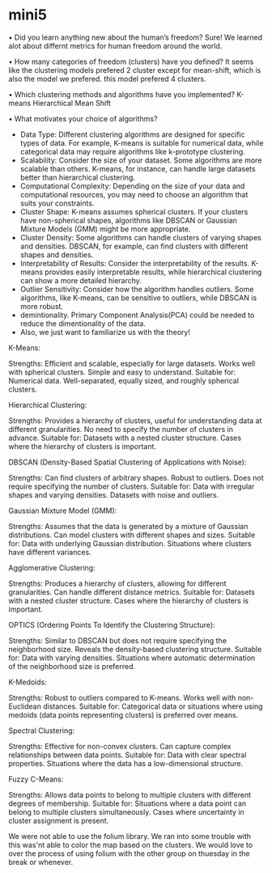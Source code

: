 # mini5

• Did you learn anything new about the human’s freedom?
  Sure! We learned alot about differnt metrics for human freedom around the world.
  
• How many categories of freedom (clusters) have you defined?
  It seems like the clustering models prefered 2 cluster except for mean-shift, which is also the model we prefered. this model prefered 4 clusters.
  
• Which clustering methods and algorithms have you implemented?
K-means
Hierarchical 
Mean Shift

• What motivates your choice of algorithms?
- Data Type: Different clustering algorithms are designed for specific types of data. For example, K-means is suitable for numerical data, while categorical data may require algorithms like k-prototype clustering.
- Scalability: Consider the size of your dataset. Some algorithms are more scalable than others. K-means, for instance, can handle large datasets better than hierarchical clustering.
- Computational Complexity: Depending on the size of your data and computational resources, you may need to choose an algorithm that suits your constraints.
- Cluster Shape: K-means assumes spherical clusters. If your clusters have non-spherical shapes, algorithms like DBSCAN or Gaussian Mixture Models (GMM) might be more appropriate.
- Cluster Density: Some algorithms can handle clusters of varying shapes and densities. DBSCAN, for example, can find clusters with different shapes and densities.
- Interpretability of Results: Consider the interpretability of the results. K-means provides easily interpretable results, while hierarchical clustering can show a more detailed hierarchy.
- Outlier Sensitivity: Consider how the algorithm handles outliers. Some algorithms, like K-means, can be sensitive to outliers, while DBSCAN is more robust.
- demintionality. Primary Component Analysis(PCA) could be needed to reduce the dimentionality of the data.
- Also, we just want to familiarize us with the theory!

K-Means:

Strengths:
Efficient and scalable, especially for large datasets.
Works well with spherical clusters.
Simple and easy to understand.
Suitable for:
Numerical data.
Well-separated, equally sized, and roughly spherical clusters.


Hierarchical Clustering:

Strengths:
Provides a hierarchy of clusters, useful for understanding data at different granularities.
No need to specify the number of clusters in advance.
Suitable for:
Datasets with a nested cluster structure.
Cases where the hierarchy of clusters is important.


DBSCAN (Density-Based Spatial Clustering of Applications with Noise):

Strengths:
Can find clusters of arbitrary shapes.
Robust to outliers.
Does not require specifying the number of clusters.
Suitable for:
Data with irregular shapes and varying densities.
Datasets with noise and outliers.


Gaussian Mixture Model (GMM):

Strengths:
Assumes that the data is generated by a mixture of Gaussian distributions.
Can model clusters with different shapes and sizes.
Suitable for:
Data with underlying Gaussian distribution.
Situations where clusters have different variances.


Agglomerative Clustering:

Strengths:
Produces a hierarchy of clusters, allowing for different granularities.
Can handle different distance metrics.
Suitable for:
Datasets with a nested cluster structure.
Cases where the hierarchy of clusters is important.


OPTICS (Ordering Points To Identify the Clustering Structure):

Strengths:
Similar to DBSCAN but does not require specifying the neighborhood size.
Reveals the density-based clustering structure.
Suitable for:
Data with varying densities.
Situations where automatic determination of the neighborhood size is preferred.


K-Medoids:

Strengths:
Robust to outliers compared to K-means.
Works well with non-Euclidean distances.
Suitable for:
Categorical data or situations where using medoids (data points representing clusters) is preferred over means.


Spectral Clustering:

Strengths:
Effective for non-convex clusters.
Can capture complex relationships between data points.
Suitable for:
Data with clear spectral properties.
Situations where the data has a low-dimensional structure.


Fuzzy C-Means:

Strengths:
Allows data points to belong to multiple clusters with different degrees of membership.
Suitable for:
Situations where a data point can belong to multiple clusters simultaneously.
Cases where uncertainty in cluster assignment is present.







We were not able to use the folium library. We ran into some trouble with this was'nt able to color the map based on the clusters. We would love to over the process of using folium with the other group on thuesday in the break or whenever. 



